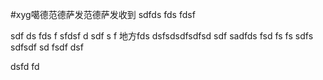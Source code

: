 #xyg噶德范德萨发范德萨发收到
sdfds fds fdsf

sdf ds fds f
sfdsf d
sdf s f
地方fds dsfsdsdfsdfsd sdf 
sadfds fsd fs fs 
sdfs sdfsdf sd fsdf dsf 














dsfd fd 